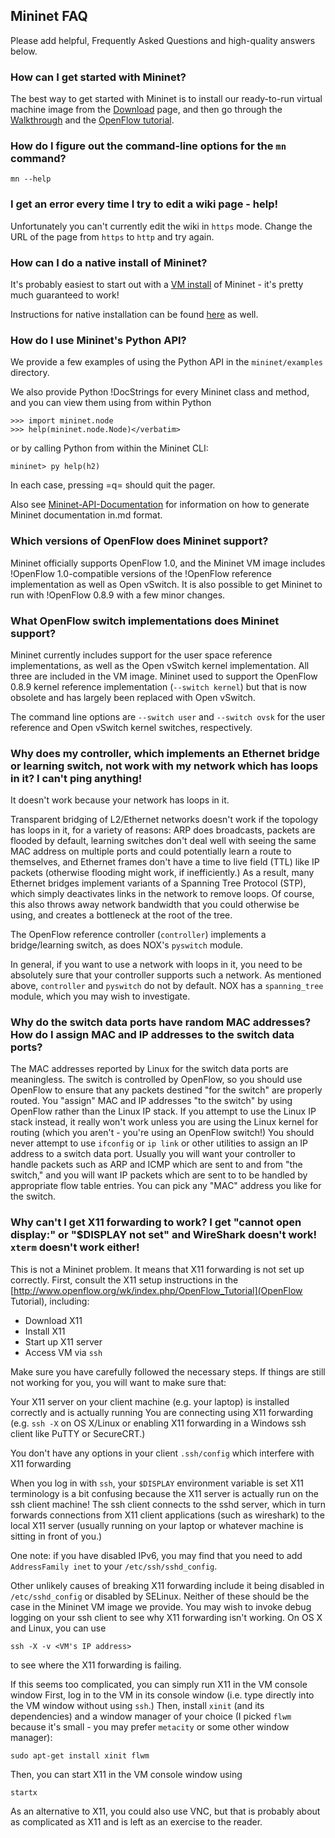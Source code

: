 Mininet FAQ
------------

Please add helpful, Frequently Asked Questions and high-quality answers below.

<!-- %TOC% -->

### How can I **get started** with Mininet?

The best way to get started with Mininet is to install our ready-to-run virtual machine image from the [Download](Download) page, and then go through the [Walkthrough](Walkthrough.md) and the [OpenFlow tutorial](http://www.openflow.org/wk/index.php/OpenFlow_Tutorial).


### How do I figure out the **command-line options** for the `mn` command?

    mn --help


### I get an error every time I try to **edit a wiki page** - help!

Unfortunately you can't currently edit the wiki in `https` mode. Change the URL of the page from `https` to `http` and try again.


### How can I do a native install of Mininet?

It's probably easiest to start out with a [VM install](Download) of Mininet - it's pretty much guaranteed to work!

Instructions for native installation can be found [here](Download) as well.


### How do I **use Mininet's Python API**?

We provide a few examples of using the Python API in the <code>mininet/examples</code> directory.

We also provide Python !DocStrings for every Mininet class and method, and you can view them using from within Python

    >>> import mininet.node
    >>> help(mininet.node.Node)</verbatim>

or by calling Python from within the Mininet CLI:

    mininet> py help(h2)

In each case, pressing =q= should quit the pager.

Also see [Mininet-API-Documentation](MininetAPIDocumentation) for information on how to generate Mininet documentation in.md format.

### Which **versions of OpenFlow** does Mininet support?

Mininet officially supports OpenFlow 1.0, and the Mininet VM image includes !OpenFlow 1.0-compatible versions of the !OpenFlow reference implementation as well as Open vSwitch. It is also possible to get Mininet to run with !OpenFlow 0.8.9 with a few minor changes.

### What **OpenFlow switch implementations** does Mininet support?

Mininet currently includes support for the user space reference implementations, as well as the Open vSwitch kernel implementation. All three are included in the VM image. Mininet used to support the OpenFlow 0.8.9 kernel reference implementation (`--switch kernel`) but that is now obsolete and has largely been replaced with Open vSwitch.

The command line options are `--switch user` and `--switch ovsk` for the user reference and Open vSwitch kernel switches, respectively.

### Why does my controller, which implements an Ethernet bridge or learning switch, not work with my network which has loops in it? I can't ping anything!

It doesn't work because your network has loops in it.

Transparent bridging of L2/Ethernet networks doesn't work if the topology has loops in it, for a variety of reasons: ARP does broadcasts, packets are flooded by default, learning switches don't deal well with seeing the same MAC address on multiple ports and could potentially learn a route to themselves, and Ethernet frames don't have a time to live field (TTL) like IP packets (otherwise flooding might work, if inefficiently.) As a result, many Ethernet bridges implement variants of a Spanning Tree Protocol (STP), which simply deactivates links in the network to remove loops. Of course, this also throws away network bandwidth that you could otherwise be using, and creates a bottleneck at the root of the tree.

The OpenFlow reference controller (`controller`) implements a bridge/learning switch, as does NOX's `pyswitch` module.

In general, if you want to use a network with loops in it, you need to be absolutely sure that your controller supports such a network. As mentioned above, `controller` and `pyswitch` do not by default. NOX has a `spanning_tree` module, which you may wish to investigate.


### Why do the switch data ports have random MAC addresses? How do I assign MAC and IP addresses to the switch data ports?

The MAC addresses reported by Linux for the switch data ports are meaningless. The switch is controlled by OpenFlow, so you should use OpenFlow to ensure that any packets destined "for the switch" are properly routed. You "assign" MAC and IP addresses "to the switch" by using OpenFlow rather than the Linux IP stack. If you attempt to use the Linux IP stack instead, it really won't work unless you are using the Linux kernel for routing (which you aren't - you're using an OpenFlow switch!) You should never attempt to use `ifconfig` or `ip link` or other utilities to assign an IP address to a switch data port. Usually you will want your controller to handle packets such as ARP and ICMP which are sent to and from "the switch," and you will want IP packets which are sent to to be handled by appropriate flow table entries. You can pick any "MAC" address you like for the switch.

### Why can't I get X11 forwarding to work? I get "cannot open display:" or "$DISPLAY not set" and WireShark doesn't work! `xterm` doesn't work either!

This is not a Mininet problem. It means that X11 forwarding is not set up correctly.
First, consult the X11 setup instructions in the [http://www.openflow.org/wk/index.php/OpenFlow_Tutorial](OpenFlow Tutorial), including:

* Download X11
* Install X11
* Start up X11 server
* Access VM via `ssh`

Make sure you have carefully followed the necessary steps.
If things are still not working for you, you will want to make sure that:

Your X11 server on your client machine (e.g. your laptop) is installed correctly and is actually running
You are connecting using X11 forwarding (e.g. `ssh -X` on OS X/Linux or enabling X11 forwarding in a Windows ssh client like PuTTY or SecureCRT.)

You don't have any options in your client `.ssh/config` which interfere with X11 forwarding

When you log in with `ssh`, your `$DISPLAY` environment variable is set
X11 terminology is a bit confusing because the X11 server is actually run on the ssh client machine! The ssh client connects to the sshd server, which in turn forwards connections from X11 client applications (such as wireshark) to the local X11 server (usually running on your laptop or whatever machine is sitting in front of you.)

One note: if you have disabled IPv6, you may find that you need to add `AddressFamily inet` to your `/etc/ssh/sshd_config`.

Other unlikely causes of breaking X11 forwarding include it being disabled in `/etc/sshd_config` or disabled by SELinux. Neither of these should be the case in the Mininet VM image we provide.
You may wish to invoke debug logging on your ssh client to see why X11 forwarding isn't working. On OS X and Linux, you can use

    ssh -X -v <VM's IP address>

to see where the X11 forwarding is failing.

If this seems too complicated, you can simply run X11 in the VM console window
First, log in to the VM in its console window (i.e. type directly into the VM window without using `ssh`.) Then, install `xinit` (and its dependencies) and a window manager of your choice (I picked `flwm` because it's small - you may prefer `metacity` or some other window manager):

    sudo apt-get install xinit flwm

Then, you can start X11 in the VM console window using

    startx

As an alternative to X11, you could also use VNC, but that is probably about as complicated as X11 and is left as an exercise to the reader.